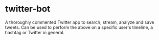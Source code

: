 # twitter-bot
A thoroughly commented Twitter app to search, stream, analyze and save tweets.
Can be used to perform the above on a specific user's timeline, a hashtag or Twitter in general.
